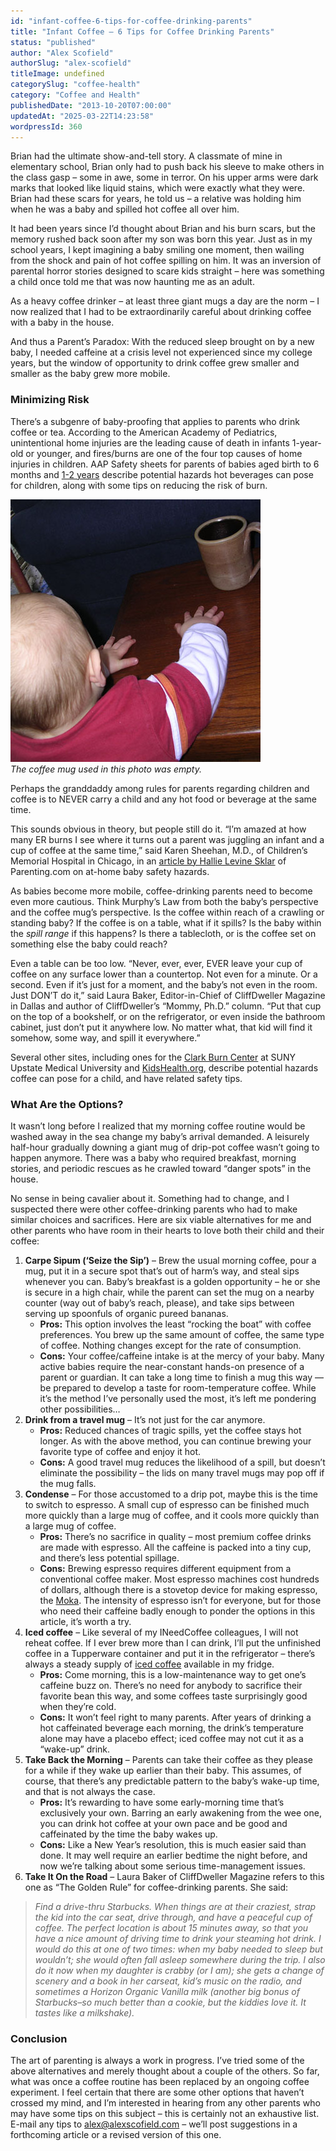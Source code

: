 ```yaml
---
id: "infant-coffee-6-tips-for-coffee-drinking-parents"
title: "Infant Coffee – 6 Tips for Coffee Drinking Parents"
status: "published"
author: "Alex Scofield"
authorSlug: "alex-scofield"
titleImage: undefined
categorySlug: "coffee-health"
category: "Coffee and Health"
publishedDate: "2013-10-20T07:00:00"
updatedAt: "2025-03-22T14:23:58"
wordpressId: 360
---
```


Brian had the ultimate show-and-tell story. A classmate of mine in elementary school, Brian only had to push back his sleeve to make others in the class gasp – some in awe, some in terror. On his upper arms were dark marks that looked like liquid stains, which were exactly what they were. Brian had these scars for years, he told us – a relative was holding him when he was a baby and spilled hot coffee all over him.

It had been years since I’d thought about Brian and his burn scars, but the memory rushed back soon after my son was born this year. Just as in my school years, I kept imagining a baby smiling one moment, then wailing from the shock and pain of hot coffee spilling on him. It was an inversion of parental horror stories designed to scare kids straight – here was something a child once told me that was now haunting me as an adult.

As a heavy coffee drinker – at least three giant mugs a day are the norm – I now realized that I had to be extraordinarily careful about drinking coffee with a baby in the house.

And thus a Parent’s Paradox: With the reduced sleep brought on by a new baby, I needed caffeine at a crisis level not experienced since my college years, but the window of opportunity to drink coffee grew smaller and smaller as the baby grew more mobile.

### Minimizing Risk

There’s a subgenre of baby-proofing that applies to parents who drink coffee or tea. According to the American Academy of Pediatrics, unintentional home injuries are the leading cause of death in infants 1-year-old or younger, and fires/burns are one of the four top causes of home injuries in children. AAP Safety sheets for parents of babies aged birth to 6 months and [1-2 years](https://www.healthychildren.org/English/ages-stages/toddler/Pages/Safety-for-Your-Child-1-to-2-Years.aspx) describe potential hazards hot beverages can pose for children, along with some tips on reducing the risk of burn.

![baby reaching for coffee mug](coffee-baby-mug.jpg)  
*The coffee mug used in this photo was empty.*

Perhaps the granddaddy among rules for parents regarding children and coffee is to NEVER carry a child and any hot food or beverage at the same time.

This sounds obvious in theory, but people still do it. “I’m amazed at how many ER burns I see where it turns out a parent was juggling an infant and a cup of coffee at the same time,” said Karen Sheehan, M.D., of Children’s Memorial Hospital in Chicago, in an [article by Hallie Levine Sklar](https://web.archive.org/web/20180118072726/http://www.cnn.com:80/2007/HEALTH/family/11/13/par.baby.safe/index.html) of Parenting.com on at-home baby safety hazards.

As babies become more mobile, coffee-drinking parents need to become even more cautious. Think Murphy’s Law from both the baby’s perspective and the coffee mug’s perspective. Is the coffee within reach of a crawling or standing baby? If the coffee is on a table, what if it spills? Is the baby within the *spill range* if this happens? Is there a tablecloth, or is the coffee set on something else the baby could reach?

Even a table can be too low. “Never, ever, ever, EVER leave your cup of coffee on any surface lower than a countertop. Not even for a minute. Or a second. Even if it’s just for a moment, and the baby’s not even in the room. Just DON’T do it,” said Laura Baker, Editor-in-Chief of CliffDweller Magazine in Dallas and author of CliffDweller’s “Mommy, Ph.D.” column. “Put that cup on the top of a bookshelf, or on the refrigerator, or even inside the bathroom cabinet, just don’t put it anywhere low. No matter what, that kid will find it somehow, some way, and spill it everywhere.”

Several other sites, including ones for the [Clark Burn Center](https://web.archive.org/web/20170902122738/http://www.upstate.edu/surgery/healthcare/burncenter/checklist.php) at SUNY Upstate Medical University and [KidsHealth.org](https://kidshealth.org/en/parents/safety-burns.html), describe potential hazards coffee can pose for a child, and have related safety tips.

### What Are the Options?

It wasn’t long before I realized that my morning coffee routine would be washed away in the sea change my baby’s arrival demanded. A leisurely half-hour gradually downing a giant mug of drip-pot coffee wasn’t going to happen anymore. There was a baby who required breakfast, morning stories, and periodic rescues as he crawled toward “danger spots” in the house.

No sense in being cavalier about it. Something had to change, and I suspected there were other coffee-drinking parents who had to make similar choices and sacrifices. Here are six viable alternatives for me and other parents who have room in their hearts to love both their child and their coffee:

1.  **Carpe Sipum (‘Seize the Sip’)** – Brew the usual morning coffee, pour a mug, put it in a secure spot that’s out of harm’s way, and steal sips whenever you can. Baby’s breakfast is a golden opportunity – he or she is secure in a high chair, while the parent can set the mug on a nearby counter (way out of baby’s reach, please), and take sips between serving up spoonfuls of organic pureed bananas.
    -   **Pros:** This option involves the least “rocking the boat” with coffee preferences. You brew up the same amount of coffee, the same type of coffee. Nothing changes except for the rate of consumption.
    -   **Cons:** Your coffee/caffeine intake is at the mercy of your baby. Many active babies require the near-constant hands-on presence of a parent or guardian. It can take a long time to finish a mug this way — be prepared to develop a taste for room-temperature coffee. While it’s the method I’ve personally used the most, it’s left me pondering other possibilities…
2.  **Drink from a travel mug** – It’s not just for the car anymore.
    -   **Pros:** Reduced chances of tragic spills, yet the coffee stays hot longer. As with the above method, you can continue brewing your favorite type of coffee and enjoy it hot.
    -   **Cons:** A good travel mug reduces the likelihood of a spill, but doesn’t eliminate the possibility – the lids on many travel mugs may pop off if the mug falls.
3.  **Condense** – For those accustomed to a drip pot, maybe this is the time to switch to espresso. A small cup of espresso can be finished much more quickly than a large mug of coffee, and it cools more quickly than a large mug of coffee.
    -   **Pros:** There’s no sacrifice in quality – most premium coffee drinks are made with espresso. All the caffeine is packed into a tiny cup, and there’s less potential spillage.
    -   **Cons:** Brewing espresso requires different equipment from a conventional coffee maker. Most espresso machines cost hundreds of dollars, although there is a stovetop device for making espresso, the [Moka](/stovetop-espresso-brewing-tutorial/). The intensity of espresso isn’t for everyone, but for those who need their caffeine badly enough to ponder the options in this article, it’s worth a try.
4.  **Iced coffee** – Like several of my INeedCoffee colleagues, I will not reheat coffee. If I ever brew more than I can drink, I’ll put the unfinished coffee in a Tupperware container and put it in the refrigerator – there’s always a steady supply of [iced coffee](/cold-brew-coffee-is-not-rocket-science/) available in my fridge.
    -   **Pros:** Come morning, this is a low-maintenance way to get one’s caffeine buzz on. There’s no need for anybody to sacrifice their favorite bean this way, and some coffees taste surprisingly good when they’re cold.
    -   **Cons:** It won’t feel right to many parents. After years of drinking a hot caffeinated beverage each morning, the drink’s temperature alone may have a placebo effect; iced coffee may not cut it as a “wake-up” drink.
5.  **Take Back the Morning** – Parents can take their coffee as they please for a while if they wake up earlier than their baby. This assumes, of course, that there’s any predictable pattern to the baby’s wake-up time, and that is not always the case.
    -   **Pros:** It’s rewarding to have some early-morning time that’s exclusively your own. Barring an early awakening from the wee one, you can drink hot coffee at your own pace and be good and caffeinated by the time the baby wakes up.
    -   **Cons:** Like a New Year’s resolution, this is much easier said than done. It may well require an earlier bedtime the night before, and now we’re talking about some serious time-management issues.
6.  **Take It On the Road** – Laura Baker of CliffDweller Magazine refers to this one as “The Golden Rule” for coffee-drinking parents. She said:

> *Find a drive-thru Starbucks. When things are at their craziest, strap the kid into the car seat, drive through, and have a peaceful cup of coffee. The perfect location is about 15 minutes away, so that you have a nice amount of driving time to drink your steaming hot drink. I would do this at one of two times: when my baby needed to sleep but wouldn’t; she would often fall asleep somewhere during the trip. I also do it now when my daughter is crabby (or I am); she gets a change of scenery and a book in her carseat, kid’s music on the radio, and sometimes a Horizon Organic Vanilla milk (another big bonus of Starbucks–so much better than a cookie, but the kiddies love it. It tastes like a milkshake).*

### Conclusion

The art of parenting is always a work in progress. I’ve tried some of the above alternatives and merely thought about a couple of the others. So far, what was once a coffee routine has been replaced by an ongoing coffee experiment. I feel certain that there are some other options that haven’t crossed my mind, and I’m interested in hearing from any other parents who may have some tips on this subject – this is certainly not an exhaustive list. E-mail any tips to alex@alexscofield.com – we’ll post suggestions in a forthcoming article or a revised version of this one.
